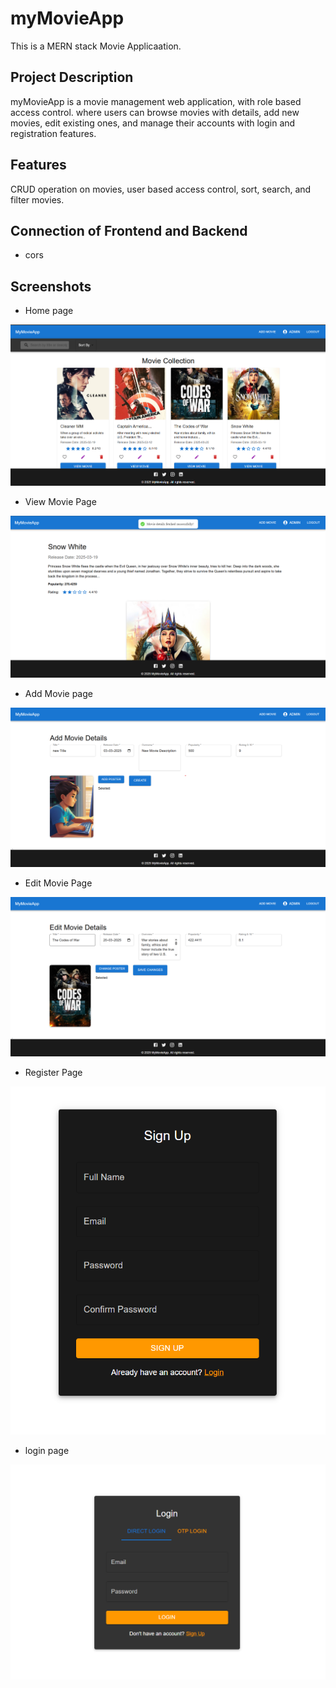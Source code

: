 # myMovieApp

This is a MERN stack Movie Applicaation.

## Project Description

myMovieApp is a movie management web application, with role based access control. where users can browse movies with details, add new movies, edit existing ones, and manage their accounts with login and registration features.
## Features

CRUD operation on movies, user based access control, sort, search, and filter movies.

## Connection of Frontend and Backend
- cors
## Screenshots

- Home page

![Screenshot 1](https://github.com/mukesh2511/myMovieApp_CLIENT/blob/main/public/home.png)


- View Movie Page

![Screenshot 2](https://github.com/mukesh2511/myMovieApp_CLIENT/blob/main/public/viewMovie.png)


- Add Movie page

![Screenshot 5](https://github.com/mukesh2511/myMovieApp_CLIENT/blob/main/public/addMovie.png)


- Edit Movie Page

![Screenshot 7](https://github.com/mukesh2511/myMovieApp_CLIENT/blob/main/public/editmovie.png)

- Register Page

![Screenshot 7](https://github.com/mukesh2511/myMovieApp_CLIENT/blob/main/public/register.png)

- login page

![Screenshot 7](https://github.com/mukesh2511/myMovieApp_CLIENT/blob/main/public/login.png)

